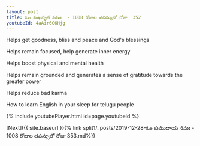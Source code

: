 ```yaml
---
layout: post
title: ఓం శంఖభృతే నమః  - 1008 రోజుల తపస్సులో రోజు  352
youtubeId: 4aAir6C6Hjg
---
```

 
 
Helps get goodness, bliss and peace and God's blessings
 
Helps remain focused, help generate inner energy 
 
Helps boost physical and mental health 
 
Helps remain grounded and generates a sense of gratitude towards the greater power 
 
Helps reduce bad karma
 
How to learn English in your sleep for telugu people
 
 
 
 


{% include youtubePlayer.html id=page.youtubeId %}
 
[Next]({{ site.baseurl }}{% link split1/_posts/2019-12-28-ఓం కుముదాయ నమః  - 1008 రోజుల తపస్సులో రోజు  353.md%})
 
